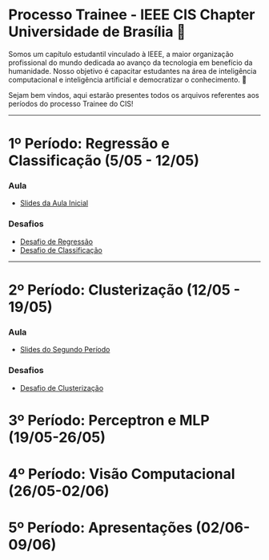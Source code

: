 # Processo Trainee - IEEE CIS Chapter Universidade de Brasília 🚀

Somos um capítulo estudantil vinculado à IEEE, a maior organização profissional do mundo dedicada ao avanço da tecnologia em benefício da humanidade. Nosso objetivo é capacitar estudantes na área de inteligência computacional e inteligência artificial e democratizar o conhecimento. 🎯

Sejam bem vindos, aqui estarão presentes todos os arquivos referentes aos períodos do processo Trainee do CIS!

---
# 1º Período: Regressão e Classificação (5/05 - 12/05)

### Aula
- [Slides da Aula Inicial](./1%C2%B0%20Per%C3%ADodo/1%20-%20Aula.pdf)

### Desafios
- [Desafio de Regressão](1%C2%B0%20Per%C3%ADodo/2%20-%20Atividade%20Regress%C3%A3o.pdf)
- [Desafio de Classificação](1%C2%B0%20Per%C3%ADodo/3%20-%20Atividade%20Classifica%C3%A7%C3%A3o.pdf)

---
# 2º Período: Clusterização (12/05 - 19/05)

### Aula
- [Slides do Segundo Período](2°%20Período/Periodo2.pdf)

### Desafios
- [Desafio de Clusterização](2°%20Período/03%20-%20Atividade%20Clusterização.pdf)

# 3º Período: Perceptron e MLP (19/05-26/05)
# 4º Período: Visão Computacional (26/05-02/06)
# 5º Período: Apresentações (02/06-09/06)
